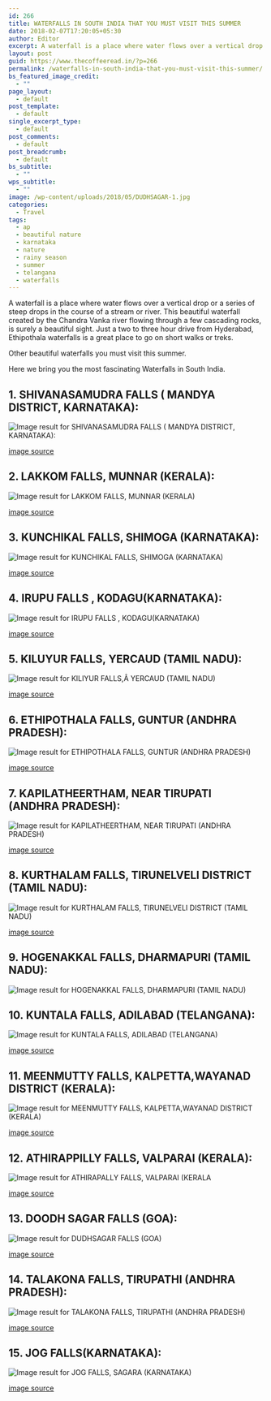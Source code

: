 ```yaml
---
id: 266
title: WATERFALLS IN SOUTH INDIA THAT YOU MUST VISIT THIS SUMMER
date: 2018-02-07T17:20:05+05:30
author: Editor
excerpt: A waterfall is a place where water flows over a vertical drop or a series of steep drops in the course of a stream or river. This beautiful waterfall created by the Chandra Vanka river flowing through a few cascading rocks, is surely a beautiful sight. Just a two to three hour drive from Hyderabad, Ethipothala waterfalls is a great place to go on short walks or treks.
layout: post
guid: https://www.thecoffeeread.in/?p=266
permalink: /waterfalls-in-south-india-that-you-must-visit-this-summer/
bs_featured_image_credit:
  - ""
page_layout:
  - default
post_template:
  - default
single_excerpt_type:
  - default
post_comments:
  - default
post_breadcrumb:
  - default
bs_subtitle:
  - ""
wps_subtitle:
  - ""
image: /wp-content/uploads/2018/05/DUDHSAGAR-1.jpg
categories:
  - Travel
tags:
  - ap
  - beautiful nature
  - karnataka
  - nature
  - rainy season
  - summer
  - telangana
  - waterfalls
---
```

A waterfall is a place where water flows over a vertical drop or a series of steep drops in the course of a stream or river. This beautiful waterfall created by the Chandra Vanka river flowing through a few cascading rocks, is surely a beautiful sight. Just a two to three hour drive from Hyderabad, Ethipothala waterfalls is a great place to go on short walks or treks.

Other beautiful waterfalls you must visit this summer.

Here we bring you the most fascinating Waterfalls in South India.

## 1. SHIVANASAMUDRA FALLS ( MANDYA DISTRICT, KARNATAKA):

![Image result for SHIVANASAMUDRA FALLS ( MANDYA DISTRICT, KARNATAKA):](https://i.ytimg.com/vi/6L3SIGqr7rs/maxresdefault.jpg) 

[image source](https://www.google.co.in/search?biw=1366&bih=588&tbs=isz%3Alt%2Cislt%3Axga&tbm=isch&sa=1&ei=HfTqWsPFEYuo8QXE0bSwDg&q=SHIVANASAMUDRA+FALLS+%28+MANDYA+DISTRICT%2C+KARNATAKA%29%3A&oq=SHIVANASAMUDRA+FALLS+%28+MANDYA+DISTRICT%2C+KARNATAKA%29%3A&gs_l=psy-ab.3...489078.489078.0.489479.1.1.0.0.0.0.270.270.2-1.1.0....0...1c.1.64.psy-ab..0.0.0....0.qFHMvEIpQsA#imgrc=W-8PevS3I9qC-M:)

## 2. LAKKOM FALLS, MUNNAR (KERALA):

![Image result for LAKKOM FALLS, MUNNAR (KERALA)](https://i.ytimg.com/vi/lPdAR296bPc/maxresdefault.jpg) 

[image source](https://www.google.co.in/search?biw=1366&bih=588&tbs=isz%3Alt%2Cislt%3Axga&tbm=isch&sa=1&ei=CPbqWs64CcX-8QXyzK9o&q=+LAKKOM+FALLS%2C+MUNNAR+%28KERALA%29&oq=+LAKKOM+FALLS%2C+MUNNAR+%28KERALA%29&gs_l=psy-ab.3...4315.4315.0.5034.1.1.0.0.0.0.197.197.0j1.1.0....0...1c.1.64.psy-ab..0.0.0....0.jGMqr1iSkCU#imgrc=GPyauLbZMjwHoM:)

## 3. KUNCHIKAL FALLS, SHIMOGA (KARNATAKA):

![Image result for KUNCHIKAL FALLS, SHIMOGA (KARNATAKA)](http://ticketntrip.com/wp-content/uploads/2017/07/band.jpg) 

[image source](https://www.google.co.in/search?biw=1366&bih=588&tbs=isz%3Alt%2Cislt%3Axga&tbm=isch&sa=1&ei=UPbqWrD_McSA8gXHwojADA&q=KUNCHIKAL+FALLS%2C+SHIMOGA+%28KARNATAKA%29&oq=KUNCHIKAL+FALLS%2C+SHIMOGA+%28KARNATAKA%29&gs_l=psy-ab.3...69792.69792.0.70227.1.1.0.0.0.0.190.190.0j1.1.0....0...1c.1.64.psy-ab..0.0.0....0.QbGsAD9ZKCY#imgrc=l_NKwIbCopX4ZM:)

## 4. IRUPU FALLS , KODAGU(KARNATAKA):

![Image result for IRUPU FALLS , KODAGU(KARNATAKA)](https://image3.mouthshut.com/images/imagesp/925754082s.jpg) 

[image source](https://www.google.co.in/search?biw=1366&bih=588&tbs=isz%3Alt%2Cislt%3Axga&tbm=isch&sa=1&ei=mPbqWqrBD8yX8gWU-ISYCw&q=+IRUPU+FALLS+%2C+KODAGU%28KARNATAKA%29&oq=+IRUPU+FALLS+%2C+KODAGU%28KARNATAKA%29&gs_l=psy-ab.3...67005.67005.0.67372.1.1.0.0.0.0.183.183.0j1.1.0....0...1c.1.64.psy-ab..0.0.0....0.7EZcT9sfY6M#imgrc=B1biUaZmOvx4nM:)

## 5. KILUYUR FALLS, YERCAUD (TAMIL NADU):

![Image result for KILIYUR FALLS,Â YERCAUD (TAMIL NADU)](https://i.ytimg.com/vi/RxdNU5y5pTs/maxresdefault.jpg) 

[image source](https://www.google.co.in/search?biw=1366&bih=588&tbs=isz%3Alt%2Cislt%3Axga&tbm=isch&sa=1&ei=GffqWsDuFoy88QXkg4WACg&q=KILUYUR+FALLS%2C%C2%A0YERCAUD+%28TAMIL+NADU%29&oq=KILUYUR+FALLS%2C%C2%A0YERCAUD+%28TAMIL+NADU%29&gs_l=psy-ab.3...8262.8262.0.8554.1.1.0.0.0.0.231.231.2-1.1.0....0...1c.1.64.psy-ab..0.0.0....0.oaKb5GWMEpc#imgrc=t_xMp6VceBAnFM:)

## 6. ETHIPOTHALA FALLS, GUNTUR (ANDHRA PRADESH):

![Image result for ETHIPOTHALA FALLS, GUNTUR (ANDHRA PRADESH)](https://www.holidify.com/images/compressed/874.jpg) 

[image source](https://www.google.co.in/search?biw=1366&bih=588&tbs=isz%3Alt%2Cislt%3Axga&tbm=isch&sa=1&ei=I_fqWtuVBI728AWFl5-ACQ&q=ETHIPOTHALA+FALLS%2C+GUNTUR+%28ANDHRA+PRADESH%29&oq=ETHIPOTHALA+FALLS%2C+GUNTUR+%28ANDHRA+PRADESH%29&gs_l=psy-ab.3...58677.58677.0.59029.1.1.0.0.0.0.178.178.0j1.1.0....0...1c.1.64.psy-ab..0.0.0....0.pl8vL-dt2Rk#imgrc=Gqmi1gfH5QhbsM:)

## 7. KAPILATHEERTHAM, NEAR TIRUPATI (ANDHRA PRADESH):

![Image result for KAPILATHEERTHAM, NEAR TIRUPATI (ANDHRA PRADESH)](https://i.ytimg.com/vi/rCG6hFp6F2A/maxresdefault.jpg) 

[image source](https://www.google.co.in/search?biw=1366&bih=588&tbs=isz%3Alt%2Cislt%3Axga&tbm=isch&sa=1&ei=X_fqWvPzE8OZ8QXru5GYCw&q=KAPILATHEERTHAM%2C+NEAR+TIRUPATI+%28ANDHRA+PRADESH%29&oq=KAPILATHEERTHAM%2C+NEAR+TIRUPATI+%28ANDHRA+PRADESH%29&gs_l=psy-ab.3...72461.72461.0.72827.1.1.0.0.0.0.228.228.2-1.1.0....0...1c.1.64.psy-ab..0.0.0....0.qrAqkIsW66M#imgrc=AwPXJBeHaaOrAM:)

## 8. KURTHALAM FALLS, TIRUNELVELI DISTRICT (TAMIL NADU):

![Image result for KURTHALAM FALLS, TIRUNELVELI DISTRICT (TAMIL NADU)](https://c1.hiqcdn.com/customcdn/1024x768/uploadimages/travel/Courtallam-5809_0.jpg) 

[image source](https://www.google.co.in/search?biw=1366&bih=588&tbs=isz%3Alt%2Cislt%3Axga&tbm=isch&sa=1&ei=qffqWp7LF4iK8wWtjJSYDg&q=+KURTHALAM+FALLS%2C+TIRUNELVELI+DISTRICT+%28TAMIL+NADU%29&oq=+KURTHALAM+FALLS%2C+TIRUNELVELI+DISTRICT+%28TAMIL+NADU%29&gs_l=psy-ab.3...118374.118374.0.119317.1.1.0.0.0.0.415.415.4-1.1.0....0...1c.1.64.psy-ab..0.0.0....0.ahYM3iYLtzk#imgrc=HWfo3fZp0bvTaM:)

## 9. HOGENAKKAL FALLS, DHARMAPURI (TAMIL NADU):

![Image result for HOGENAKKAL FALLS, DHARMAPURI (TAMIL NADU)](http://www.tamilnadutouristplaces.com/wp-content/uploads/2016/07/hogenakkal-falls.jpg) 

## 10. KUNTALA FALLS, ADILABAD (TELANGANA):

![Image result for KUNTALA FALLS, ADILABAD (TELANGANA)](https://image3.mouthshut.com/images/imagesp/925895828s.jpeg) 

[image source](https://www.google.co.in/search?biw=1366&bih=588&tbs=isz%3Alt%2Cislt%3Axga&tbm=isch&sa=1&ei=evjqWpbjD8OU8wXOh7SAAQ&q=KUNTALA+FALLS%2C+ADILABAD+%28TELANGANA%29&oq=KUNTALA+FALLS%2C+ADILABAD+%28TELANGANA%29&gs_l=psy-ab.3...71579.71579.0.72325.1.1.0.0.0.0.204.204.2-1.1.0....0...1c.1.64.psy-ab..0.0.0....0.Z4BgJ5gnKdo#imgrc=Bn8DuG_hklL5dM:)

## 11. MEENMUTTY FALLS, KALPETTA,WAYANAD DISTRICT (KERALA):

![Image result for MEENMUTTY FALLS, KALPETTA,WAYANAD DISTRICT (KERALA)](https://www.keralataxis.com/wp-content/uploads/2015/11/meenmutty-waterfalls-wayanad-1024x768.jpg) 

[image source](https://www.google.co.in/search?biw=1366&bih=588&tbs=isz%3Alt%2Cislt%3Axga&tbm=isch&sa=1&ei=w_jqWrj9OMjS8wXDq4nQAg&q=MEENMUTTY+FALLS%2C+KALPETTA%2CWAYANAD+DISTRICT+%28KERALA%29&oq=MEENMUTTY+FALLS%2C+KALPETTA%2CWAYANAD+DISTRICT+%28KERALA%29&gs_l=psy-ab.12...76053.76053.0.78970.1.1.0.0.0.0.0.0..0.0....0...1c.1.64.psy-ab..1.0.0....0.UAKVV71z9lQ#imgrc=1ULwaN8XmhFhLM:)

## 12. ATHIRAPPILLY FALLS, VALPARAI (KERALA):

![Image result for ATHIRAPALLY FALLS, VALPARAI (KERALA](http://3.bp.blogspot.com/-8Q-fP6CPf7Y/VOSPu99e4JI/AAAAAAAABHg/iTD0eA1c81I/s1600/Athirapalli%2Bwaterfalls.jpg) 

[image source](https://www.google.co.in/search?biw=1366&bih=588&tbs=isz%3Alt%2Cislt%3Axga&tbm=isch&sa=1&ei=FPnqWv6dFYqA8wX2nobQAw&q=ATHIRAPPILLY+FALLS%2C+VALPARAI+%28KERALA&oq=ATHIRAPPILLY+FALLS%2C+VALPARAI+%28KERALA&gs_l=psy-ab.3...74136.74136.0.74790.1.1.0.0.0.0.205.205.2-1.1.0....0...1c.1.64.psy-ab..0.0.0....0.QOvs3bnM_AI#imgrc=KuwYAvKIkypSTM:)

## 13. DOODH SAGAR FALLS (GOA):

![Image result for DUDHSAGAR FALLS (GOA)](https://images.thrillophilia.com/image/upload/s--X6OZzGi_--/c_fill,f_auto,fl_strip_profile,h_800,q_auto,w_1300/v1/images/photos/000/046/568/original/Featured_Image.jpg.jpg?1458197157) 

[image source](https://www.google.co.in/search?biw=1366&bih=588&tbs=isz%3Alt%2Cislt%3Axga&tbm=isch&sa=1&ei=YPnqWtCNGInd8QX79KgY&q=DOODH+SAGAR+FALLS+%28GOA%29&oq=DOODH+SAGAR+FALLS+%28GOA%29&gs_l=psy-ab.3..0i13i30k1l4j0i8i13i30k1l2.87586.87586.0.88353.1.1.0.0.0.0.217.217.2-1.1.0....0...1c.1.64.psy-ab..0.1.215....0.8L1YacOg46w#imgrc=s8Cj-BP1fhx80M:)

## 14. TALAKONA FALLS, TIRUPATHI (ANDHRA PRADESH):

![Image result for TALAKONA FALLS, TIRUPATHI (ANDHRA PRADESH)](http://www.holidayiq.com/destreviewimages/Tirupati-3552_2.jpg) 

[image source](https://www.google.co.in/search?biw=1366&bih=588&tbs=isz%3Alt%2Cislt%3Axga&tbm=isch&sa=1&ei=ufnqWvGkO4O98QXW0rmoAQ&q=TALAKONA+FALLS%2C+TIRUPATHI+%28ANDHRA+PRADESH%29&oq=TALAKONA+FALLS%2C+TIRUPATHI+%28ANDHRA+PRADESH%29&gs_l=psy-ab.3...63287.63287.0.63720.1.1.0.0.0.0.174.174.0j1.1.0....0...1c.1.64.psy-ab..0.0.0....0.Oi0meyKO4v8#imgrc=GyWVKCY_YlXLZM:)

## 15. JOG FALLS(KARNATAKA):

![Image result for JOG FALLS, SAGARA (KARNATAKA)](http://media.makemyhangout.com/Jog-Falls/Waterfall-Monster-Jog-Falls.jpg) 

[image source](https://www.google.co.in/search?biw=1366&bih=588&tbs=isz%3Alt%2Cislt%3Axga&tbm=isch&sa=1&ei=-_nqWvnCBoOh8QW8m7rgDA&q=JOG+FALLS%2C+SAGARA+%28KARNATAKA%29&oq=JOG+FALLS%2C+SAGARA+%28KARNATAKA%29&gs_l=psy-ab.3...58036.58036.0.58373.1.1.0.0.0.0.190.190.0j1.1.0....0...1c.1.64.psy-ab..0.0.0....0.eLxRSxPv8-Q#imgrc=8bVUt-ijT-IDQM:)